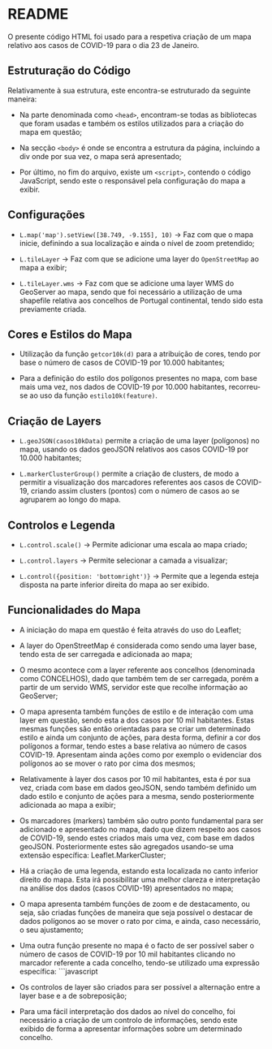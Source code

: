 # README

O presente código HTML foi usado para a respetiva criação de um mapa relativo aos casos de COVID-19 para o dia 23 de Janeiro.

## Estruturação do Código

Relativamente à sua estrutura, este encontra-se estruturado da seguinte maneira:

- Na parte denominada como `<head>`, encontram-se todas as bibliotecas que foram usadas e também os estilos utilizados para a criação do mapa em questão;

- Na secção `<body>` é onde se encontra a estrutura da página, incluindo a div onde por sua vez, o mapa será apresentado;

- Por último, no fim do arquivo, existe um `<script>`, contendo o código JavaScript, sendo este o responsável pela configuração do mapa a exibir.

## Configurações

- `L.map('map').setView([38.749, -9.155], 10)` -> Faz com que o mapa inicie, definindo a sua localização e ainda o nível de zoom pretendido;

- `L.tileLayer` -> Faz com que se adicione uma layer do `OpenStreetMap` ao mapa a exibir;

- `L.tileLayer.wms` -> Faz com que se adicione uma layer WMS do GeoServer ao mapa, sendo que foi necessário a utilização de uma shapefile relativa aos concelhos de Portugal continental, tendo sido esta previamente criada.

## Cores e Estilos do Mapa

- Utilização da função `getcor10k(d)` para a atribuição de cores, tendo por base o número de casos de COVID-19 por 10.000 habitantes;

- Para a definição do estilo dos polígonos presentes no mapa, com base mais uma vez, nos dados de COVID-19 por 10.000 habitantes, recorreu-se ao uso da função `estilo10k(feature)`.

## Criação de Layers

- `L.geoJSON(casos10kData)` permite a criação de uma layer (polígonos) no mapa, usando os dados geoJSON relativos aos casos COVID-19 por 10.000 habitantes;

- `L.markerClusterGroup()` permite a criação de clusters, de modo a permitir a visualização dos marcadores referentes aos casos de COVID-19, criando assim clusters (pontos) com o número de casos ao se agruparem ao longo do mapa.

## Controlos e Legenda

- `L.control.scale()` -> Permite adicionar uma escala ao mapa criado;

- `L.control.layers` -> Permite selecionar a camada a visualizar;

- `L.control({position: 'bottomright')}` -> Permite que a legenda esteja disposta na parte inferior direita do mapa ao ser exibido.

## Funcionalidades do Mapa

- A iniciação do mapa em questão é feita através do uso do Leaflet;
- A layer do OpenStreetMap é considerada como sendo uma layer base, tendo esta de ser carregada e adicionada ao mapa;
- O mesmo acontece com a layer referente aos concelhos (denominada como CONCELHOS), dado que também tem de ser carregada, porém a partir de um servido WMS, servidor este que recolhe informação ao GeoServer;
- O mapa apresenta também funções de estilo e de interação com uma layer em questão, sendo esta a dos casos por 10 mil habitantes. Estas mesmas funções são então orientadas para se criar um determinado estilo e ainda um conjunto de ações, para desta forma, definir a cor dos polígonos a formar, tendo estes a base relativa ao número de casos COVID-19. Apresentam ainda ações como por exemplo o evidenciar dos polígonos ao se mover o rato por cima dos mesmos;
- Relativamente à layer dos casos por 10 mil habitantes, esta é por sua vez, criada com base em dados geoJSON, sendo também definido um dado estilo e conjunto de ações para a mesma, sendo posteriormente adicionada ao mapa a exibir;
- Os marcadores (markers) também são outro ponto fundamental para ser adicionado e apresentado no mapa, dado que dizem respeito aos casos de COVID-19, sendo estes criados mais uma vez, com base em dados geoJSON. Posteriormente estes são agregados usando-se uma extensão específica: Leaflet.MarkerCluster;
- Há a criação de uma legenda, estando esta localizada no canto inferior direito do mapa. Esta irá possibilitar uma melhor clareza e interpretação na análise dos dados (casos COVID-19) apresentados no mapa;
- O mapa apresenta também funções de  zoom e de destacamento, ou seja, são criadas funções de maneira que seja possível o destacar de dados polígonos ao se mover o rato por cima, e ainda, caso necessário, o seu ajustamento;
- Uma outra função presente no mapa é o facto de ser possível saber o número de casos de COVID-19 por 10 mil habitantes clicando no marcador referente a cada concelho, tendo-se utilizado uma expressão específica: ```javascript
  
- Os controlos de layer são criados para ser possível a alternação entre a layer base e a de sobreposição;
- Para uma fácil interpretação dos dados ao nível do concelho, foi necessário a criação de um controlo de informações, sendo este exibido de forma a apresentar informações sobre um determinado concelho.
